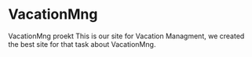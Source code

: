 # VacationMng
VacationMng proekt
This is our site for Vacation Managment, we created the best site for that task about VacationMng.
